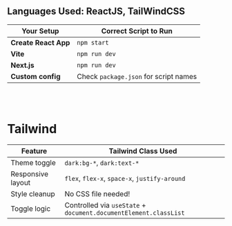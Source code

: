 ## Languages Used: ReactJS, TailWindCSS

| Your Setup | Correct Script to Run |
|------------|------------------------|
| **Create React App** | `npm start` |
| **Vite** | `npm run dev` |
| **Next.js** | `npm run dev` |
| **Custom config** | Check `package.json` for script names |

<br/>

<br/>

# Tailwind

| Feature | Tailwind Class Used |
|--------|----------------------|
| Theme toggle | `dark:bg-*`, `dark:text-*` |
| Responsive layout | `flex`, `flex-x`, `space-x`, `justify-around` |
| Style cleanup | No CSS file needed! |
| Toggle logic | Controlled via `useState` + `document.documentElement.classList` |